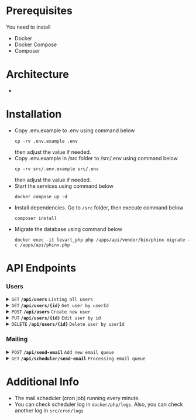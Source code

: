 # Prerequisites
You need to install 
- Docker
- Docker Compose
- Composer

# Architecture
- 

# Installation
- Copy .env.example to .env using command below
    ```shell
    cp -rv .env.example .env
    ```
    then adjust the value if needed.
- Copy .env.example in /src folder to /src/.env using command below
    ```shell
    cp -rv src/.env.example src/.env
    ```
    then adjust the value if needed.
- Start the services using command below
    ```shell
    docker compose up -d
    ```
- Install dependencies. Go to <code>/src</code> folder, then execute command below
    ```shell
    composer install
    ```
- Migrate the database using command below
    ```shell
    docker exec -it levart_php php /apps/api/vendor/bin/phinx migrate -c /apps/api/phinx.php
    ```
# API Endpoints

### Users
<details>
  <summary><code>GET</code> <code><b>/api/users</b></code> <code>Listing all users</code></summary>

#### Parameters
> None

#### Responses
> | http code     | content-type                      | 
> |---------------|-----------------------------------|
> | `200`         | `application/json`        |   
    
    {
        "status": {
            "code": 200,
            "message": "Ok."
        },
        "data": [
            {
                "id": 15,
                "createdAt": "2024-06-01 17:21:50",
                "firstName": "Bambang",
                "lastName": "Yang Lain",
                "email": "bp@gmail.com"
            }
        ],
        "meta": {
            "timestamp": 1717262804
        }
    } 
</details>

<details>
  <summary><code>GET</code> <code><b>/api/users/{id}</b></code> <code>Get user by userId</code></summary>

#### Parameters
> | name              |  type     | data type      | description                         |
> |-------------------|-----------|----------------|-------------------------------------|
> | `id` |  required | int ($int64)   | user id        |

#### Responses
> | http code     | content-type                      | 
> |---------------|-----------------------------------|
> | `200`         | `application/json`        |   
    
    {
        "status": {
            "code": 200,
            "message": "Ok."
        },
        "data": {
            "id": 15,
            "createdAt": "2024-06-01 17:21:50",
            "firstName": "Bambang",
            "lastName": "Yang Lain",
            "email": "bp@gmail.com"
        },
        "meta": {
            "timestamp": 1717262852
        }
    } 
</details>

<details>
  <summary><code>POST</code> <code><b>/api/users</b></code> <code>Create new user</code></summary>

#### Parameters
> None

#### Payload
> | content-type                      | 
> |-----------------------------------|
> |`application/json`        |   


> | Key | Type | Required |
> |---|---|---|
> |<code>email</code>|string|Y|
> |<code>password</code>|string|Y|
> |<code>first_name</code>|string|Y|
> |<code>last_name</code>|string|N|

    {
        "email": "admin@gmail.com",
        "password": "P@ssw0rd2024",
        "first_name": "John",
        "last_name": "Doe"
    }

#### Responses
> | http code     | content-type                      | 
> |---------------|-----------------------------------|
> | `200`         | `application/json`        |   
    
    {
        "status": {
            "code": 201,
            "message": "Created."
        },
        "data": {
            "id": 16,
            "createdAt": "2024-06-01 17:29:28",
            "firstName": "John",
            "lastName": "Doe",
            "email": "admin@gmail.com"
        },
        "meta": {
            "timestamp": 1717262968
        }
    }
</details>

<details>
  <summary><code>PUT</code> <code><b>/api/users/{id}</b></code> <code>Edit user by id</code></summary>

#### Parameters
> | name              |  type     | data type      | description                         |
> |-------------------|-----------|----------------|-------------------------------------|
> | `id` |  required | int ($int64)   | user id        |

#### Payload
> | content-type                      | 
> |-----------------------------------|
> |`application/json`        |   

> | Key | Type | Required |
> |---|---|---|
> |<code>email</code>|string|Y|
> |<code>password</code>|string|N|
> |<code>first_name</code>|string|Y|
> |<code>last_name</code>|string|N|


    {
        "email": "admin@gmail.com",
        "password": "P@ssw0rd2024",
        "first_name": "John",
        "last_name": "Doe"
    }

#### Responses
> | http code     | content-type                      | 
> |---------------|-----------------------------------|
> | `200`         | `application/json`        |   
    
    {
        "status": {
            "code": 201,
            "message": "Created."
        },
        "data": {
            "id": 16,
            "createdAt": "2024-06-01 17:29:28",
            "firstName": "John",
            "lastName": "Doe",
            "email": "admin@gmail.com"
        },
        "meta": {
            "timestamp": 1717262968
        }
    }
</details>


<details>
  <summary><code>DELETE</code> <code><b>/api/users/{id}</b></code> <code>Delete user by userId</code></summary>

#### Parameters
> | name              |  type     | data type      | description                         |
> |-------------------|-----------|----------------|-------------------------------------|
> | `id` |  required | int ($int64)   | user id        |

#### Responses
> | http code     | content-type                      | 
> |---------------|-----------------------------------|
> | `200`         | `application/json`        |   
    
    {
        "status": {
            "code": 200,
            "message": "Ok."
        },
        "data": true,
        "meta": {
            "timestamp": 1717342010
        }
    }
</details>

### Mailing
<details>
  <summary><code>POST</code> <code><b>/api/send-email</b></code> <code>Add new email queue</code></summary>

#### Parameters
> None

#### Payload
> | content-type                      | 
> |-----------------------------------|
> |`application/json`        |   


> | Key | Type | Required |
> |---|---|---|
> |<code>email</code>|string|Y|
> |<code>subject</code>|string|Y|
> |<code>message</code>|string|Y|

    {
        "email": "john.doe@gmail.com",
        "subject": "Lorem ipsum",
        "message": "Lorem ipsum dolor sit amet, consectetur adipiscing elit."
    }

#### Responses
> | http code     | content-type                      | 
> |---------------|-----------------------------------|
> | `200`         | `application/json`        |   
    
    {
    "status": {
        "code": 200,
        "message": "Ok."
    },
    "data": {
        "id": 1,
        "email": "john.doe@gmail.com",
        "subject": "Lorem ipsum",
        "message": "Lorem ipsum dolor sit amet, consectetur adipiscing elit",
        "processedAt": null,
        "status": "WAITING",
        "additionalInfo": null,
        "updatedBy": null,
        "updatedAt": null,
        "createdBy": null,
        "createdAt": "2024-06-02 14:43:57"
    },
    "meta": {
        "timestamp": 1717339437
    }
}
</details>

<details>
  <summary><code>GET</code> <code><b>/api/scheduler/send-email</b></code> <code>Processing email queue</code></summary>

#### Parameters
> None

#### Responses
> | http code     | content-type                      | 
> |---------------|-----------------------------------|
> | `200`         | `application/json`        |   
    
    {
        "status": {
            "code": 200,
            "message": "Ok."
        },
        "data": {
            "total": 2,
            "success": 2,
            "failed": 0,
            "result": [
                {
                    "id": 17,
                    "recipient": "john.doe@gmail.com",
                    "result": "Success"
                },
                {
                    "id": 18,
                    "recipient": "john.doe.wife@gmail.com",
                    "result": "Success"
                }
            ]
        },
        "meta": {
            "timestamp": 1717333194
        }
    } 
</details>


# Additional Info
- The mail scheduler (cron job) running every minute.
- You can check scheduler log in <code>docker/php/logs</code>. Also, you can check another log in <code>src/cron/logs</code>